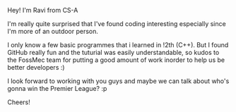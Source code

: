 Hey! I'm Ravi from CS-A

I'm really quite surprised that I've found coding interesting especially 
since I'm more of an outdoor person.

I only know a few basic programmes that i learned in !2th (C++).
But I found GitHub really fun and the tuturial was easily 
understandable, so kudos to the FossMec team for putting a good amount 
of work inorder to help us be better developers :)

I look forward to working with you guys and maybe we can talk about 
who's gonna win the Premier League? :p

Cheers!
